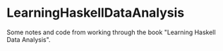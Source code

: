 # LearningHaskellDataAnalysis
Some notes and code from working through the book "Learning Haskell Data Analysis".
